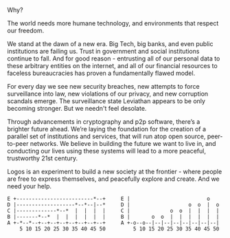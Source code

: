 Why?

The world needs more humane technology, and environments that respect our freedom.

We stand at the dawn of a new era. Big Tech, big banks, and even public institutions are failing us. 
Trust in government and social institutions continue to fall. And for good reason - entrusting all of our 
personal data to these arbitrary entities on the internet, and all of our financial resources to faceless 
bureaucracies has proven a fundamentally flawed model.

For every day we see new security breaches, new attempts to force surveillance into law, new violations 
of our privacy, and new corruption scandals emerge. The surveillance state Leviathan appears to be only 
becoming stronger. But we needn't feel desolate.

Through advancements in cryptography and p2p software, there’s a brighter future ahead. We’re laying the 
foundation for the creation of a parallel set of institutions and services, that will run atop open source, 
peer-to-peer networks. We believe in building the future we want to live in, and conducting our lives using 
these systems will lead to a more peaceful, trustworthy 21st century.

Logos is an experiment to build a new society at the frontier - where people are free to express themselves, 
and peacefully explore and create. And we need your help.


    E +-------------------------*--+     E |                         o
    D |-------------------*--*--|--*     D |                   o  o  |  o
    C |-------------*--*  |  |  |  |     C |             o  o  |  |  |  |
    B |-------*--*  |  |  |  |  |  |     B |       o  o  |  |  |  |  |  |
    A +-*--*--+--+--+--+--+--+--+--+     A +-o--o--|--|--|--|--|--|--|--|
        5 10 15 20 25 30 35 40 45 50         5 10 15 20 25 30 35 40 45 50
